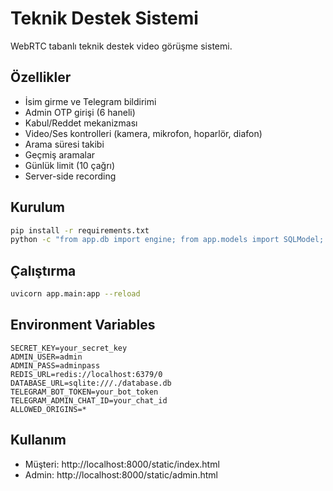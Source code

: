 # Teknik Destek Sistemi

WebRTC tabanlı teknik destek video görüşme sistemi.

## Özellikler

- İsim girme ve Telegram bildirimi
- Admin OTP girişi (6 haneli)
- Kabul/Reddet mekanizması
- Video/Ses kontrolleri (kamera, mikrofon, hoparlör, diafon)
- Arama süresi takibi
- Geçmiş aramalar
- Günlük limit (10 çağrı)
- Server-side recording

## Kurulum

```bash
pip install -r requirements.txt
python -c "from app.db import engine; from app.models import SQLModel; SQLModel.metadata.create_all(engine)"
```

## Çalıştırma

```bash
uvicorn app.main:app --reload
```

## Environment Variables

```
SECRET_KEY=your_secret_key
ADMIN_USER=admin
ADMIN_PASS=adminpass
REDIS_URL=redis://localhost:6379/0
DATABASE_URL=sqlite:///./database.db
TELEGRAM_BOT_TOKEN=your_bot_token
TELEGRAM_ADMIN_CHAT_ID=your_chat_id
ALLOWED_ORIGINS=*
```

## Kullanım

- Müşteri: http://localhost:8000/static/index.html
- Admin: http://localhost:8000/static/admin.html
